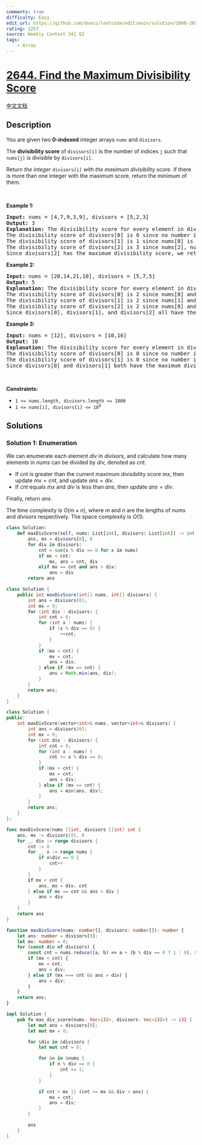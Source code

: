 ```yaml
---
comments: true
difficulty: Easy
edit_url: https://github.com/doocs/leetcode/edit/main/solution/2600-2699/2644.Find%20the%20Maximum%20Divisibility%20Score/README_EN.md
rating: 1257
source: Weekly Contest 341 Q2
tags:
    - Array
---
```


<!-- problem:start -->

# [2644. Find the Maximum Divisibility Score](https://leetcode.com/problems/find-the-maximum-divisibility-score)

[中文文档](/solution/2600-2699/2644.Find%20the%20Maximum%20Divisibility%20Score/README.md)

## Description

<!-- description:start -->

<p>You are given two <strong>0-indexed</strong> integer arrays <code>nums</code> and <code>divisors</code>.</p>

<p>The <strong>divisibility score</strong> of <code>divisors[i]</code> is the number of indices <code>j</code> such that <code>nums[j]</code> is divisible by <code>divisors[i]</code>.</p>

<p>Return <em>the integer</em> <code>divisors[i]</code> <em>with the maximum divisibility score</em>. If there is more than one integer with the maximum score, return the minimum of them.</p>

<p>&nbsp;</p>
<p><strong class="example">Example 1:</strong></p>

<pre>
<strong>Input:</strong> nums = [4,7,9,3,9], divisors = [5,2,3]
<strong>Output:</strong> 3
<strong>Explanation:</strong> The divisibility score for every element in divisors is:
The divisibility score of divisors[0] is 0 since no number in nums is divisible by 5.
The divisibility score of divisors[1] is 1 since nums[0] is divisible by 2.
The divisibility score of divisors[2] is 3 since nums[2], nums[3], and nums[4] are divisible by 3.
Since divisors[2] has the maximum divisibility score, we return it.
</pre>

<p><strong class="example">Example 2:</strong></p>

<pre>
<strong>Input:</strong> nums = [20,14,21,10], divisors = [5,7,5]
<strong>Output:</strong> 5
<strong>Explanation:</strong> The divisibility score for every element in divisors is:
The divisibility score of divisors[0] is 2 since nums[0] and nums[3] are divisible by 5.
The divisibility score of divisors[1] is 2 since nums[1] and nums[2] are divisible by 7.
The divisibility score of divisors[2] is 2 since nums[0] and nums[3] are divisible by 5.
Since divisors[0], divisors[1], and divisors[2] all have the maximum divisibility score, we return the minimum of them (i.e., divisors[2]).
</pre>

<p><strong class="example">Example 3:</strong></p>

<pre>
<strong>Input:</strong> nums = [12], divisors = [10,16]
<strong>Output:</strong> 10
<strong>Explanation:</strong> The divisibility score for every element in divisors is:
The divisibility score of divisors[0] is 0 since no number in nums is divisible by 10.
The divisibility score of divisors[1] is 0 since no number in nums is divisible by 16.
Since divisors[0] and divisors[1] both have the maximum divisibility score, we return the minimum of them (i.e., divisors[0]).
</pre>

<p>&nbsp;</p>
<p><strong>Constraints:</strong></p>

<ul>
	<li><code>1 &lt;= nums.length, divisors.length &lt;= 1000</code></li>
	<li><code>1 &lt;= nums[i], divisors[i] &lt;= 10<sup>9</sup></code></li>
</ul>

<!-- description:end -->

## Solutions

<!-- solution:start -->

### Solution 1: Enumeration

We can enumerate each element $div$ in $divisors$, and calculate how many elements in $nums$ can be divided by $div$, denoted as $cnt$.

-   If $cnt$ is greater than the current maximum divisibility score $mx$, then update $mx = cnt$, and update $ans = div$.
-   If $cnt$ equals $mx$ and $div$ is less than $ans$, then update $ans = div$.

Finally, return $ans$.

The time complexity is $O(m \times n)$, where $m$ and $n$ are the lengths of $nums$ and $divisors$ respectively. The space complexity is $O(1)$.

<!-- tabs:start -->

```python
class Solution:
    def maxDivScore(self, nums: List[int], divisors: List[int]) -> int:
        ans, mx = divisors[0], 0
        for div in divisors:
            cnt = sum(x % div == 0 for x in nums)
            if mx < cnt:
                mx, ans = cnt, div
            elif mx == cnt and ans > div:
                ans = div
        return ans
```

```java
class Solution {
    public int maxDivScore(int[] nums, int[] divisors) {
        int ans = divisors[0];
        int mx = 0;
        for (int div : divisors) {
            int cnt = 0;
            for (int x : nums) {
                if (x % div == 0) {
                    ++cnt;
                }
            }
            if (mx < cnt) {
                mx = cnt;
                ans = div;
            } else if (mx == cnt) {
                ans = Math.min(ans, div);
            }
        }
        return ans;
    }
}
```

```cpp
class Solution {
public:
    int maxDivScore(vector<int>& nums, vector<int>& divisors) {
        int ans = divisors[0];
        int mx = 0;
        for (int div : divisors) {
            int cnt = 0;
            for (int x : nums) {
                cnt += x % div == 0;
            }
            if (mx < cnt) {
                mx = cnt;
                ans = div;
            } else if (mx == cnt) {
                ans = min(ans, div);
            }
        }
        return ans;
    }
};
```

```go
func maxDivScore(nums []int, divisors []int) int {
	ans, mx := divisors[0], 0
	for _, div := range divisors {
		cnt := 0
		for _, x := range nums {
			if x%div == 0 {
				cnt++
			}
		}
		if mx < cnt {
			ans, mx = div, cnt
		} else if mx == cnt && ans > div {
			ans = div
		}
	}
	return ans
}
```

```ts
function maxDivScore(nums: number[], divisors: number[]): number {
    let ans: number = divisors[0];
    let mx: number = 0;
    for (const div of divisors) {
        const cnt = nums.reduce((a, b) => a + (b % div == 0 ? 1 : 0), 0);
        if (mx < cnt) {
            mx = cnt;
            ans = div;
        } else if (mx === cnt && ans > div) {
            ans = div;
        }
    }
    return ans;
}
```

```rust
impl Solution {
    pub fn max_div_score(nums: Vec<i32>, divisors: Vec<i32>) -> i32 {
        let mut ans = divisors[0];
        let mut mx = 0;

        for &div in &divisors {
            let mut cnt = 0;

            for &n in &nums {
                if n % div == 0 {
                    cnt += 1;
                }
            }

            if cnt > mx || (cnt >= mx && div < ans) {
                mx = cnt;
                ans = div;
            }
        }

        ans
    }
}
```

<!-- tabs:end -->

<!-- solution:end -->

<!-- problem:end -->

